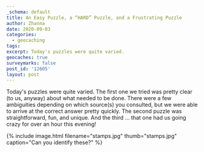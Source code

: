 ```yaml
---
_schema: default
title: An Easy Puzzle, a “HARD” Puzzle, and a Frustrating Puzzle
author: Zhanna
date: 2020-09-03
categories:
  - geocaching
tags:
excerpt: Today's puzzles were quite varied.
geocaches: true
surveymarks: false
post_id: '12605'
layout: post
---
```

Today's puzzles were quite varied. The first one we tried was pretty clear (to us, anyway) about what needed to be done. There were a few ambiguities depending on which source(s) you consulted, but we were able to arrive at the correct answer pretty quickly. The second puzzle was straightforward, fun, and unique. And the third ... that one had us going crazy for over an hour this evening\!

{% include image.html filename="stamps.jpg" thumb="stamps.jpg" caption="Can you identify these?" %}
